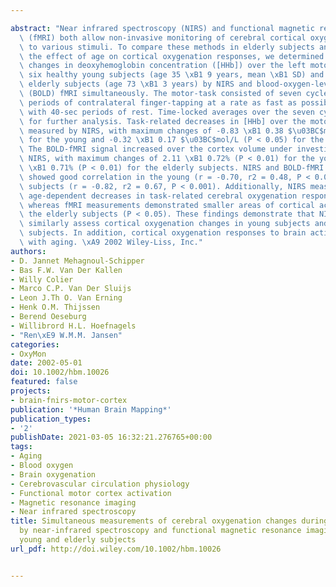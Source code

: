 ---
abstract: "Near infrared spectroscopy (NIRS) and functional magnetic resonance imaging\
  \ (fMRI) both allow non-invasive monitoring of cerebral cortical oxygenation responses\
  \ to various stimuli. To compare these methods in elderly subjects and to determine\
  \ the effect of age on cortical oxygenation responses, we determined motor-task-related\
  \ changes in deoxyhemoglobin concentration ([HHb]) over the left motor cortex in\
  \ six healthy young subjects (age 35 \xB1 9 years, mean \xB1 SD) and five healthy\
  \ elderly subjects (age 73 \xB1 3 years) by NIRS and blood-oxygen-level-dependent\
  \ (BOLD) fMRI simultaneously. The motor-task consisted of seven cycles of 20-sec\
  \ periods of contralateral finger-tapping at a rate as fast as possible alternated\
  \ with 40-sec periods of rest. Time-locked averages over the seven cycles were used\
  \ for further analysis. Task-related decreases in [HHb] over the motor cortex were\
  \ measured by NIRS, with maximum changes of -0.83 \xB1 0.38 $\u03BC$mol/L (P < 0.01)\
  \ for the young and -0.32 \xB1 0.17 $\u03BC$mol/L (P < 0.05) for the elderly subjects.\
  \ The BOLD-fMRI signal increased over the cortex volume under investigation with\
  \ NIRS, with maximum changes of 2.11 \xB1 0.72% (P < 0.01) for the young and 1.75\
  \ \xB1 0.71% (P < 0.01) for the elderly subjects. NIRS and BOLD-fMRI measurements\
  \ showed good correlation in the young (r = -0.70, r2 = 0.48, P < 0.001) and elderly\
  \ subjects (r = -0.82, r2 = 0.67, P < 0.001). Additionally, NIRS measurements demonstrated\
  \ age-dependent decreases in task-related cerebral oxygenation responses (P < 0.05),\
  \ whereas fMRI measurements demonstrated smaller areas of cortical activation in\
  \ the elderly subjects (P < 0.05). These findings demonstrate that NIRS and fMRI\
  \ similarly assess cortical oxygenation changes in young subjects and also in elderly\
  \ subjects. In addition, cortical oxygenation responses to brain activation alter\
  \ with aging. \xA9 2002 Wiley-Liss, Inc."
authors:
- D. Jannet Mehagnoul-Schipper
- Bas F.W. Van Der Kallen
- Willy Colier
- Marco C.P. Van Der Sluijs
- Leon J.Th O. Van Erning
- Henk O.M. Thijssen
- Berend Oeseburg
- Willibrord H.L. Hoefnagels
- "Ren\xE9 W.M.M. Jansen"
categories:
- OxyMon
date: 2002-05-01
doi: 10.1002/hbm.10026
featured: false
projects:
- brain-fnirs-motor-cortex
publication: '*Human Brain Mapping*'
publication_types:
- '2'
publishDate: 2021-03-05 16:32:21.276765+00:00
tags:
- Aging
- Blood oxygen
- Brain oxygenation
- Cerebrovascular circulation physiology
- Functional motor cortex activation
- Magnetic resonance imaging
- Near infrared spectroscopy
title: Simultaneous measurements of cerebral oxygenation changes during brain activation
  by near-infrared spectroscopy and functional magnetic resonance imaging in healthy
  young and elderly subjects
url_pdf: http://doi.wiley.com/10.1002/hbm.10026

---
